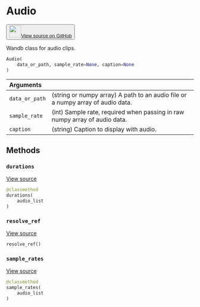 # Audio

<p><button style={{display: 'flex', alignItems: 'center', backgroundColor: 'white', border: '1px solid #ddd', padding: '10px', borderRadius: '6px', cursor: 'pointer', boxShadow: '0 2px 3px rgba(0,0,0,0.1)', transition: 'all 0.3s'}}><a href='https://www.github.com/wandb/wandb/tree/02353efe693c8d395c70f3a19097ce352160c235/wandb/data_types.py#L979-L1123' style={{fontSize: '1.2em', display: 'flex', alignItems: 'center'}}><img src='https://github.githubassets.com/images/modules/logos_page/GitHub-Mark.png' height='32px' width='32px' style={{marginRight: '10px'}}/>View source on GitHub</a></button></p>


Wandb class for audio clips.

```python
Audio(
    data_or_path, sample_rate=None, caption=None
)
```

| Arguments |  |
| :--- | :--- |
|  `data_or_path` |  (string or numpy array) A path to an audio file or a numpy array of audio data. |
|  `sample_rate` |  (int) Sample rate, required when passing in raw numpy array of audio data. |
|  `caption` |  (string) Caption to display with audio. |

## Methods

### `durations`

[View source](https://www.github.com/wandb/wandb/tree/02353efe693c8d395c70f3a19097ce352160c235/wandb/data_types.py#L1081-L1083)

```python
@classmethod
durations(
    audio_list
)
```

### `resolve_ref`

[View source](https://www.github.com/wandb/wandb/tree/02353efe693c8d395c70f3a19097ce352160c235/wandb/data_types.py#L1097-L1109)

```python
resolve_ref()
```

### `sample_rates`

[View source](https://www.github.com/wandb/wandb/tree/02353efe693c8d395c70f3a19097ce352160c235/wandb/data_types.py#L1085-L1087)

```python
@classmethod
sample_rates(
    audio_list
)
```
